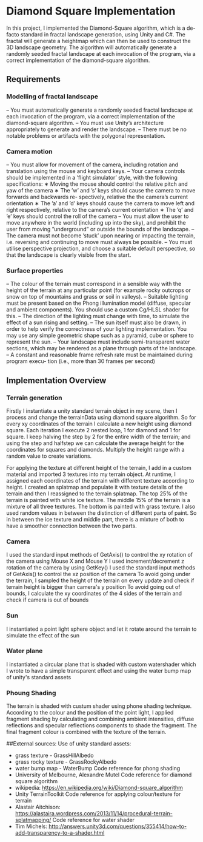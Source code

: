 # Diamond Square Implementation

In this project, I implemented the Diamond-Square algorithm, which is a de-facto standard in fractal landscape generation, using Unity and C#. The fractal will generate a heightmap which can then be used to construct the 3D landscape geometry. The algorithm will automatically generate a randomly seeded fractal landscape at each invocation of the program, via a correct implementation of the diamond-square algorithm.

## Requirements

### Modelling of fractal landscape
– You must automatically generate a randomly seeded fractal landscape at each invocation of the program, via a correct implementation of the diamond-square algorithm.
– You must use Unity’s architecture appropriately to generate and render the landscape.
– There must be no notable problems or artifacts with the polygonal representation.
### Camera motion
– You must allow for movement of the camera, including rotation and translation using the mouse and keyboard keys.
– Your camera controls should be implemented in a ’flight simulator’ style, with the following specifications:
∗ Moving the mouse should control the relative pitch and yaw of the camera
∗ The ’w’ and ’s’ keys should cause the camera to move forwards and backwards re-
spectively, relative the the camera’s current orientation
∗ The ’a’ and ’d’ keys should cause the camera to move left and right respectively, relative to the camera’s current orientation
∗ The ’q’ and ’e’ keys should control the roll of the camera
– You must allow the user to move anywhere in the world (including up into the sky), and
prohibit the user from moving ”underground” or outside the bounds of the landscape.
– The camera must not become ’stuck’ upon nearing or impacting the terrain, i.e. reversing and continuing to move must always be possible.
– You must utilise perspective projection, and choose a suitable default perspective, so that the landscape is clearly visible from the start.
### Surface properties
– The colour of the terrain must correspond in a sensible way with the height of the terrain at any particular point (for example rocky outcrops or snow on top of mountains and grass or soil in valleys).
– Suitable lighting must be present based on the Phong illumination model (diffuse, specular and ambient components). You should use a custom Cg/HLSL shader for this.
– The direction of the lighting must change with time, to simulate the effect of a sun rising and setting.
– The sun itself must also be drawn, in order to help verify the correctness of your lighting implementation. You may use any simple geometric shape such as a pyramid, cube or sphere to represent the sun.
– Your landscape must include semi-transparent water sections, which may be rendered as a plane through parts of the landscape.
– A constant and reasonable frame refresh rate must be maintained during program execu- tion (i.e., more than 30 frames per second)

## Implementation Overview

### Terrain generation
Firstly I instantiate a unity standard terrain object in my scene, then I process and change the terrainData using diamond square algorithm. So for every xy coordinates of the terrain I calculate a new height using diamond square. Each iteration I execute 2 nested loop, 1 for diamond and 1 for square. I keep halving the step by 2 for the entire width of the terrain; and using the step and halfstep we can calculate the average height for the coordinates for squares and diamonds. Multiply the height range with a random value to create variations.

For applying the texture at different height of the terrain, I add in a custom material and imported 3 textures into my terrain object. At runtime, I assigned each coordinates of the terrain with different texture according to height. I created an splatmap and populate it with texture details of the terrain and then I reassigned to the terrain splatmap. The top 25% of the terrain is painted with white ice texture. The middle 15% of the terrain is a mixture of all three textures. The bottom is painted with grass texture. I also used random values in between the distinction of different parts of paint. So in between the ice texture and middle part, there is a mixture of both to have a smoother connection between the two parts.

### Camera
I used the standard input methods of GetAxis() to control the xy rotation of the camera using Mouse X and Mouse Y
I used increment/decrement z rotation of the camera by using GetKey()
I used the standard input methods of GetAxis() to control the xz position of the camera
To avoid going under the terrain, I sampled the height of the terrain on every update and check if terrain height is bigger than camera's y position
To avoid going out of bounds, I calculate the xy coordinates of the 4 sides of the terrain and check if camera is out of bounds

### Sun
I instantiated a point light sphere object and let it rotate around the terrain to simulate the effect of the sun 
### Water plane
I instantiated a circular plane that is shaded with custom watershader which I wrote to have a simple transparent effect and using the water bump map of unity's standard assets
### Phoung Shading
The terrain is shaded with custum shader using phone shading technique. According to the colour and the position of the point light, I applied fragment shading by calculating and combining ambient intensities, diffuse reflections and specular reflections components to shade the fragment. The final fragment colour is combined with the texture of the terrain.

##External sources:
Use of unity standard assets:
- grass texture - GrassHillAlbedo
- grass rocky texture - GrassRockyAlbedo
- water bump map - WaterBump
Code reference for phong shading
- University of Melbourne, Alexandre Mutel
Code reference for diamond square algorithm
- wikipedia: https://en.wikipedia.org/wiki/Diamond-square_algorithm
- Unity TerrainToolkit
Code reference for applying colour/texture for terrain
- Alastair Aitchison: https://alastaira.wordpress.com/2013/11/14/procedural-terrain-splatmapping/
Code reference for water shader
- Tim Michels: http://answers.unity3d.com/questions/355414/how-to-add-transparency-to-a-shader.html

